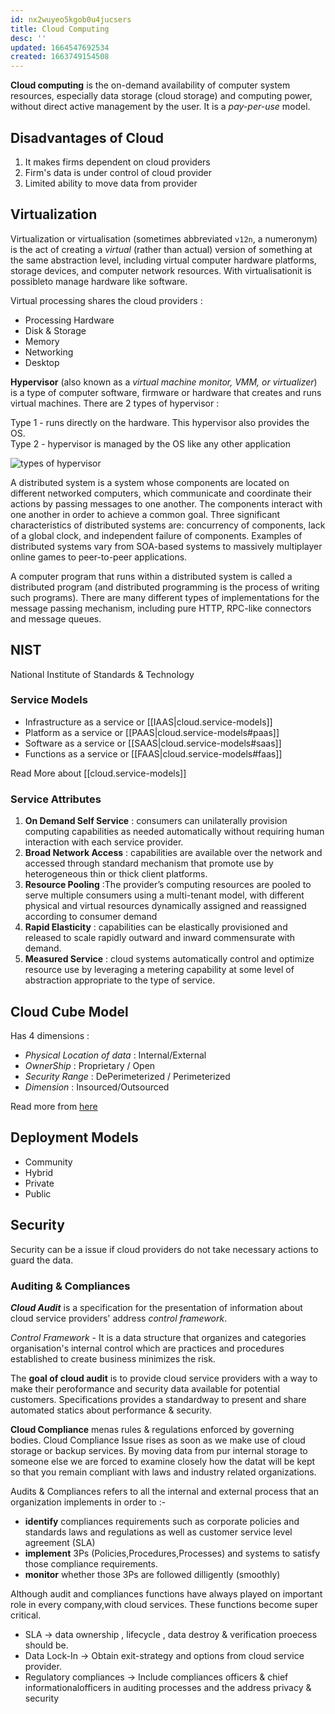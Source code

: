 ```yaml
---
id: nx2wuyeo5kgob0u4jucsers
title: Cloud Computing
desc: ''
updated: 1664547692534
created: 1663749154508
---
```


**Cloud computing** is the on-demand availability of computer system resources, especially data storage (cloud storage) and computing power, without direct active management by the user. It is a _pay-per-use_ model.

## Disadvantages of Cloud

1. It makes firms dependent on cloud providers
2. Firm's data is under control of cloud provider
3. Limited ability to move data from provider

## Virtualization

Virtualization or virtualisation (sometimes abbreviated `v12n`, a numeronym) is the act of creating a *virtual* (rather than actual) version of something at the same abstraction level, including virtual computer hardware platforms, storage devices, and computer network resources. With virtualisationit is possibleto manage hardware like software.

Virtual processing shares the cloud providers :

- Processing Hardware
- Disk & Storage
- Memory
- Networking
- Desktop

**Hypervisor** (also known as a _virtual machine monitor, VMM, or virtualizer_) is a type of computer software, firmware or hardware that creates and runs virtual machines. There are 2 types of hypervisor :

Type 1 - runs directly on the hardware. This hypervisor also provides the OS.  
Type 2 - hypervisor is managed by the OS like any other application

![types of hypervisor](/assets/images/20220917075011-1.png)

A distributed system is a system whose components are located on different networked computers, which communicate and coordinate their actions by passing messages to one another. The components interact with one another in order to achieve a common goal. Three significant characteristics of distributed systems are: concurrency of components, lack of a global clock, and independent failure of components. Examples of distributed systems vary from SOA-based systems to massively multiplayer online games to peer-to-peer applications.

A computer program that runs within a distributed system is called a distributed program (and distributed programming is the process of writing such programs). There are many different types of implementations for the message passing mechanism, including pure HTTP, RPC-like connectors and message queues.

## NIST

National Institute of Standards & Technology

### Service Models

- Infrastructure as a service or [[IAAS|cloud.service-models]]
- Platform as a service or [[PAAS|cloud.service-models#paas]]
- Software as a service or [[SAAS|cloud.service-models#saas]]
- Functions as a service or [[FAAS|cloud.service-models#faas]]

Read More about [[cloud.service-models]]

### Service Attributes

1. **On Demand Self Service**
   : consumers can unilaterally provision computing capabilities as needed automatically without requiring human interaction with each service provider.
2. **Broad Network Access**
   : capabilities are available over the network and accessed through standard mechanism that promote use by heterogeneous thin or thick client platforms.
3. **Resource Pooling**
   :The provider’s computing resources are pooled to serve multiple consumers using a multi-tenant model, with different physical and virtual resources dynamically assigned and reassigned according to consumer demand
4. **Rapid Elasticity**
   : capabilities can be elastically provisioned and released to scale rapidly outward and inward commensurate with demand.
5. **Measured Service**
   : cloud systems automatically control and optimize resource use by leveraging a metering capability at some level of abstraction appropriate to the type of service.

## Cloud Cube Model

Has 4 dimensions :

- _Physical Location of data_ : Internal/External
- _OwnerShip_ : Proprietary / Open
- _Security Range_ : DePerimeterized / Perimeterized
- _Dimension_ : Insourced/Outsourced

Read more from [here](https://data-flair.training/blogs/cloud-cube-model/)

## Deployment Models

- Community
- Hybrid
- Private
- Public

## Security

Security can be a issue if cloud providers do not take necessary actions to guard the data.

### Auditing & Compliances

**_Cloud Audit_** is a specification for the presentation of information about cloud service providers' address _control framework_.

_Control Framework_ - It is a data structure that organizes and categories organisation's internal control which are practices and procedures established to create business minimizes the risk.

The **goal of cloud audit** is to provide cloud service providers with a way to make their peroformance and security data available for potential customers. Specifications provides a standardway to present and share automated statics about performance & security.

**Cloud Compliance** menas rules & regulations enforced by governing bodies. Cloud Compliance Issue rises as soon as we make use of cloud storage or backup services. By moving data from pur internal storage to someone else we are forced to examine closely how the datat will be kept so that you remain compliant with laws and industry related organizations.

Audits & Compliances refers to all the internal and external process that an organization implements in order to :-

- **identify** compliances requirements such as corporate policies and standards laws and regulations as well as customer service level agreement (SLA)
- **implement** 3Ps (Policies,Procedures,Processes) and systems to satisfy those compliance requirements.
- **monitor** whether those 3Ps are followed dilligently (smoothly)

Although audit and compliances functions have always played on important role in every company,with cloud services. These functions become super critical.

- SLA -> data ownership , lifecycle , data destroy & verification proecess should be.
- Data Lock-In -> Obtain exit-strategy and options from cloud service provider.
- Regulatory compliances -> Include compliances officers & chief informationalofficers in auditing processes and the address privacy & security
